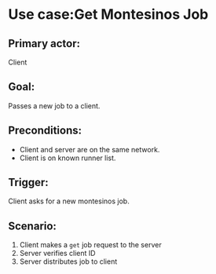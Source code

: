 # Use case:Get Montesinos Job

## Primary actor:

Client

## Goal:

Passes a new job to a client.

## Preconditions:

* Client and server are on the same network.
* Client is on known runner list.

## Trigger:

Client asks for a new montesinos job.


## Scenario:

1) Client makes a `get` job request to the server
2) Server verifies client ID
3) Server distributes job to client